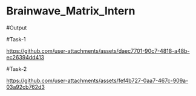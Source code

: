# Brainwave_Matrix_Intern

#Output

#Task-1

https://github.com/user-attachments/assets/daec7701-90c7-4818-a48b-ec26394dd413

#Task-2


https://github.com/user-attachments/assets/fef4b727-0aa7-467c-909a-03a92cb762d3

